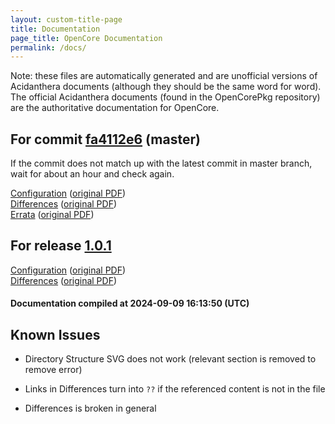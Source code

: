 ```yaml
---
layout: custom-title-page
title: Documentation
page_title: OpenCore Documentation
permalink: /docs/
---
```

Note: these files are automatically generated and are unofficial versions of Acidanthera documents (although they should be the same word for word). The official Acidanthera documents (found in the OpenCorePkg repository) are the authoritative documentation for OpenCore.

## For commit [fa4112e6](https://github.com/acidanthera/OpenCorePkg/tree/fa4112e6bbe12abf1f131257c5e15c8ed2bed387) (master)

If the commit does not match up with the latest commit in master branch, wait for about an hour and check again.

[Configuration](latest/Configuration.html) ([original PDF](https://github.com/acidanthera/OpenCorePkg/blob/fa4112e6bbe12abf1f131257c5e15c8ed2bed387/Docs/Configuration.pdf))
<br>
[Differences](latest/Differences.html) ([original PDF](https://github.com/acidanthera/OpenCorePkg/blob/fa4112e6bbe12abf1f131257c5e15c8ed2bed387/Docs/Differences/Differences.pdf))
<br>
[Errata](latest/Errata.html) ([original PDF](https://github.com/acidanthera/OpenCorePkg/blob/fa4112e6bbe12abf1f131257c5e15c8ed2bed387/Docs/Errata/Errata.pdf))

## For release [1.0.1](https://github.com/acidanthera/OpenCorePkg/tree/1.0.1)

[Configuration](release/Configuration.html) ([original PDF](https://github.com/acidanthera/OpenCorePkg/blob/1.0.1/Docs/Configuration.pdf))
<br>
[Differences](release/Differences.html) ([original PDF](https://github.com/acidanthera/OpenCorePkg/blob/1.0.1/Docs/Differences/Differences.pdf))

#### Documentation compiled at 2024-09-09 16:13:50 (UTC)

## Known Issues

* Directory Structure SVG does not work (relevant section is removed to remove error)

* Links in Differences turn into `??` if the referenced content is not in the file

* Differences is broken in general
